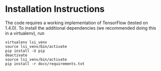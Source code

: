# Installation Instructions

The code requires a working implementation of TensorFlow (tested on 1.4.0). To install the additional dependencies (we recommended doing this in a virtualenv), run

```
virtualenv lsi_venv
source lsi_venv/bin/activate
pip install -U pip
deactivate
source lsi_venv/bin/activate
pip install -r docs/requirements.txt
```
